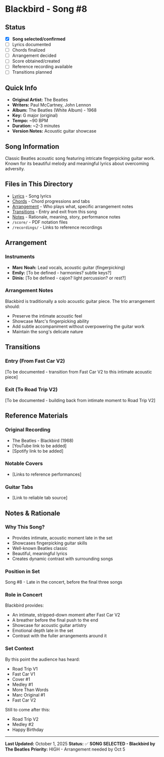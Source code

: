 # Blackbird - Song #8

## Status
- [x] **Song selected/confirmed**
- [ ] Lyrics documented
- [ ] Chords finalized
- [ ] Arrangement decided
- [ ] Score obtained/created
- [ ] Reference recording available
- [ ] Transitions planned

## Quick Info
- **Original Artist:** The Beatles
- **Writers:** Paul McCartney, John Lennon
- **Album:** The Beatles (White Album) - 1968
- **Key:** G major (original)
- **Tempo:** ~90 BPM
- **Duration:** ~2-3 minutes
- **Version Notes:** Acoustic guitar showcase

## Song Information

Classic Beatles acoustic song featuring intricate fingerpicking guitar work. Known for its beautiful melody and meaningful lyrics about overcoming adversity.

## Files in This Directory

- [Lyrics](./lyrics.md) - Song lyrics
- [Chords](./chords.md) - Chord progressions and tabs
- [Arrangement](./arrangement.md) - Who plays what, specific arrangement notes
- [Transitions](./transitions.md) - Entry and exit from this song
- [Notes](./notes.md) - Rationale, meaning, story, performance notes
- `/score/` - PDF notation files
- `/recordings/` - Links to reference recordings

## Arrangement

### Instruments
- **Marc Noah:** Lead vocals, acoustic guitar (fingerpicking)
- **Emily:** [To be defined - harmonies? subtle keys?]
- **Dinis:** [To be defined - cajon? light percussion? or rest?]

### Arrangement Notes
Blackbird is traditionally a solo acoustic guitar piece. The trio arrangement should:
- Preserve the intimate acoustic feel
- Showcase Marc's fingerpicking ability
- Add subtle accompaniment without overpowering the guitar work
- Maintain the song's delicate nature

## Transitions

### Entry (From Fast Car V2)
[To be documented - transition from Fast Car V2 to this intimate acoustic piece]

### Exit (To Road Trip V2)
[To be documented - building back from intimate moment to Road Trip V2]

## Reference Materials

### Original Recording
- The Beatles - Blackbird (1968)
- [YouTube link to be added]
- [Spotify link to be added]

### Notable Covers
- [Links to reference performances]

### Guitar Tabs
- [Link to reliable tab source]

## Notes & Rationale

### Why This Song?
- Provides intimate, acoustic moment late in the set
- Showcases fingerpicking guitar skills
- Well-known Beatles classic
- Beautiful, meaningful lyrics
- Creates dynamic contrast with surrounding songs

### Position in Set
Song #8 - Late in the concert, before the final three songs

### Role in Concert
Blackbird provides:
- An intimate, stripped-down moment after Fast Car V2
- A breather before the final push to the end
- Showcase for acoustic guitar artistry
- Emotional depth late in the set
- Contrast with the fuller arrangements around it

### Set Context
By this point the audience has heard:
- Road Trip V1
- Fast Car V1
- Cover #1
- Medley #1
- More Than Words
- Marc Original #1
- Fast Car V2

Still to come after this:
- Road Trip V2
- Medley #2
- Happy Birthday

---

**Last Updated:** October 1, 2025
**Status:** ✅ **SONG SELECTED - Blackbird by The Beatles**
**Priority:** HIGH - Arrangement needed by Oct 5
